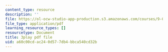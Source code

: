 ```yaml
---
content_type: resource
description: ''
file: https://ol-ocw-studio-app-production.s3.amazonaws.com/courses/9-00sc-introduction-to-psychology-fall-2011/a60c00cdac240d577db4bbca540cd32b_-cK1og4ElKE.pdf
file_type: application/pdf
learning_resource_types: []
resourcetype: Document
title: 3play pdf file
uid: a60c00cd-ac24-0d57-7db4-bbca540cd32b
---
```

